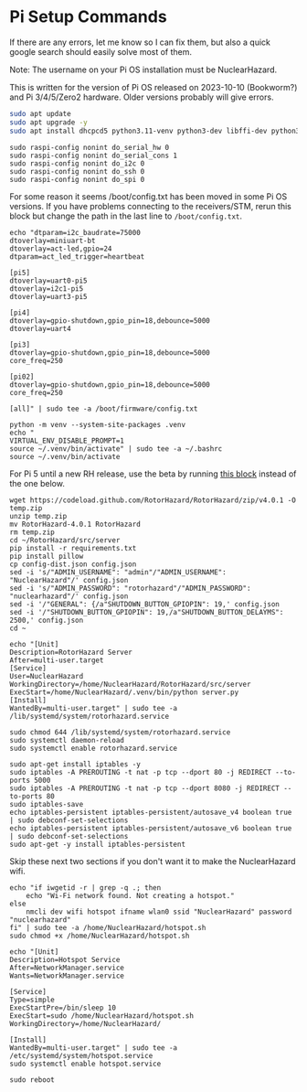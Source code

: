 # Pi Setup Commands

If there are any errors, let me know so I can fix them, but also a quick google search should easily solve most of them.

Note: The username on your Pi OS installation must be NuclearHazard.

This is written for the version of Pi OS released on 2023-10-10 (Bookworm?) and Pi 3/4/5/Zero2 hardware. Older versions probably will give errors.

```bash
sudo apt update
sudo apt upgrade -y
sudo apt install dhcpcd5 python3.11-venv python3-dev libffi-dev python3-smbus build-essential python3-pip git scons swig python3-rpi.gpio default-jdk-headless libjpeg-dev libopenjp2-7-dev -y
```
```
sudo raspi-config nonint do_serial_hw 0
sudo raspi-config nonint do_serial_cons 1
sudo raspi-config nonint do_i2c 0
sudo raspi-config nonint do_ssh 0
sudo raspi-config nonint do_spi 0
```
For some reason it seems /boot/config.txt has been moved in some Pi OS versions. If you have problems connecting to the receivers/STM, rerun this block but change the path in the last line to `/boot/config.txt`.
```
echo "dtparam=i2c_baudrate=75000
dtoverlay=miniuart-bt
dtoverlay=act-led,gpio=24
dtparam=act_led_trigger=heartbeat

[pi5]
dtoverlay=uart0-pi5
dtoverlay=i2c1-pi5
dtoverlay=uart3-pi5

[pi4]
dtoverlay=gpio-shutdown,gpio_pin=18,debounce=5000
dtoverlay=uart4

[pi3]
dtoverlay=gpio-shutdown,gpio_pin=18,debounce=5000
core_freq=250

[pi02]
dtoverlay=gpio-shutdown,gpio_pin=18,debounce=5000
core_freq=250

[all]" | sudo tee -a /boot/firmware/config.txt
```
```
python -m venv --system-site-packages .venv
echo "
VIRTUAL_ENV_DISABLE_PROMPT=1
source ~/.venv/bin/activate" | sudo tee -a ~/.bashrc
source ~/.venv/bin/activate
```
For Pi 5 until a new RH release, use the beta by running [this block](pi5.md) instead of the one below.
```
wget https://codeload.github.com/RotorHazard/RotorHazard/zip/v4.0.1 -O temp.zip
unzip temp.zip
mv RotorHazard-4.0.1 RotorHazard
rm temp.zip
cd ~/RotorHazard/src/server
pip install -r requirements.txt
pip install pillow
cp config-dist.json config.json
sed -i 's/"ADMIN_USERNAME": "admin"/"ADMIN_USERNAME": "NuclearHazard"/' config.json
sed -i 's/"ADMIN_PASSWORD": "rotorhazard"/"ADMIN_PASSWORD": "nuclearhazard"/' config.json
sed -i '/"GENERAL": {/a"SHUTDOWN_BUTTON_GPIOPIN": 19,' config.json
sed -i '/"SHUTDOWN_BUTTON_GPIOPIN": 19,/a"SHUTDOWN_BUTTON_DELAYMS": 2500,' config.json
cd ~
```
```
echo "[Unit]
Description=RotorHazard Server
After=multi-user.target
[Service]
User=NuclearHazard
WorkingDirectory=/home/NuclearHazard/RotorHazard/src/server
ExecStart=/home/NuclearHazard/.venv/bin/python server.py
[Install]
WantedBy=multi-user.target" | sudo tee -a /lib/systemd/system/rotorhazard.service
```
```
sudo chmod 644 /lib/systemd/system/rotorhazard.service
sudo systemctl daemon-reload
sudo systemctl enable rotorhazard.service
```
```
sudo apt-get install iptables -y
sudo iptables -A PREROUTING -t nat -p tcp --dport 80 -j REDIRECT --to-ports 5000
sudo iptables -A PREROUTING -t nat -p tcp --dport 8080 -j REDIRECT --to-ports 80
sudo iptables-save
echo iptables-persistent iptables-persistent/autosave_v4 boolean true | sudo debconf-set-selections
echo iptables-persistent iptables-persistent/autosave_v6 boolean true | sudo debconf-set-selections
sudo apt-get -y install iptables-persistent
```
Skip these next two sections if you don't want it to make the NuclearHazard wifi.
```
echo "if iwgetid -r | grep -q .; then
    echo "Wi-Fi network found. Not creating a hotspot."
else
    nmcli dev wifi hotspot ifname wlan0 ssid "NuclearHazard" password "nuclearhazard"
fi" | sudo tee -a /home/NuclearHazard/hotspot.sh
sudo chmod +x /home/NuclearHazard/hotspot.sh
```
```
echo "[Unit]
Description=Hotspot Service
After=NetworkManager.service
Wants=NetworkManager.service

[Service]
Type=simple
ExecStartPre=/bin/sleep 10
ExecStart=sudo /home/NuclearHazard/hotspot.sh
WorkingDirectory=/home/NuclearHazard/

[Install]
WantedBy=multi-user.target" | sudo tee -a /etc/systemd/system/hotspot.service
sudo systemctl enable hotspot.service
```
```
sudo reboot
```